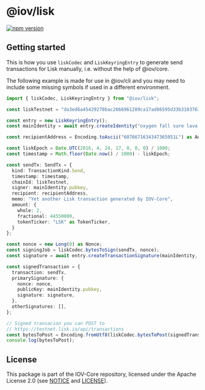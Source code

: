 # @iov/lisk

[![npm version](https://img.shields.io/npm/v/@iov/lisk.svg)](https://www.npmjs.com/package/@iov/lisk)

## Getting started

This is how you use `liskCodec` and `LiskKeyringEntry` to generate send transactions
for Lisk manually, i.e. without the help of @iov/core.

The following example is made for use in @iov/cli and you may need to include some
missing symbols if used in a different environment.

```ts
import { liskCodec, LiskKeyringEntry } from "@iov/lisk";

const liskTestnet = "da3ed6a45429278bac2666961289ca17ad86595d33b31037615d4b8e8f158bba" as ChainId;

const entry = new LiskKeyringEntry();
const mainIdentity = await entry.createIdentity("oxygen fall sure lava energy veteran enroll frown question detail include maximum");

const recipientAddress = Encoding.toAscii("6076671634347365051L") as Address;

const liskEpoch = Date.UTC(2016, 4, 24, 17, 0, 0, 0) / 1000;
const timestamp = Math.floor(Date.now() / 1000) - liskEpoch;

const sendTx: SendTx = {
  kind: TransactionKind.Send,
  timestamp: timestamp,
  chainId: liskTestnet,
  signer: mainIdentity.pubkey,
  recipient: recipientAddress,
  memo: "Yet another Lisk transaction generated by IOV-Core",
  amount: {
    whole: 2,
    fractional: 44550000,
    tokenTicker: "LSK" as TokenTicker,
  }
};

const nonce = new Long(0) as Nonce;
const signingJob = liskCodec.bytesToSign(sendTx, nonce);
const signature = await entry.createTransactionSignature(mainIdentity, signingJob.bytes, signingJob.prehashType, liskTestnet);

const signedTransaction = {
  transaction: sendTx,
  primarySignature: {
    nonce: nonce,
    publicKey: mainIdentity.pubkey,
    signature: signature,
  },
  otherSignatures: [],
};

// Signed transacion you can POST to
// https://testnet.lisk.io/api/transactions
const bytesToPost = Encoding.fromUtf8(liskCodec.bytesToPost(signedTransaction));
console.log(bytesToPost);
```

## License

This package is part of the IOV-Core repository, licensed under the Apache License 2.0
(see [NOTICE](https://github.com/iov-one/iov-core/blob/master/NOTICE) and [LICENSE](https://github.com/iov-one/iov-core/blob/master/LICENSE)).
